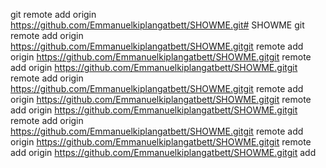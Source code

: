git remote add origin https://github.com/Emmanuelkiplangatbett/SHOWME.git# SHOWME
git remote add origin https://github.com/Emmanuelkiplangatbett/SHOWME.gitgit remote add origin https://github.com/Emmanuelkiplangatbett/SHOWME.gitgit remote add origin https://github.com/Emmanuelkiplangatbett/SHOWME.gitgit remote add origin https://github.com/Emmanuelkiplangatbett/SHOWME.gitgit remote add origin https://github.com/Emmanuelkiplangatbett/SHOWME.gitgit remote add origin https://github.com/Emmanuelkiplangatbett/SHOWME.gitgit remote add origin https://github.com/Emmanuelkiplangatbett/SHOWME.gitgit remote add origin https://github.com/Emmanuelkiplangatbett/SHOWME.gitgit remote add origin https://github.com/Emmanuelkiplangatbett/SHOWME.gitgit add